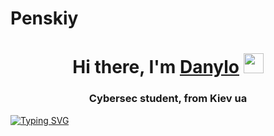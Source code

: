 # Penskiy
<h1 align="center">Hi there, I'm <a href="" target="_blank">Danylo</a> 
<img src="https://github.com/blackcater/blackcater/raw/main/images/Hi.gif" height="32"/></h1>
<h3 align="center">Cybersec student, from Kiev ua</h3>

[![Typing SVG](https://readme-typing-svg.herokuapp.com?color=%2336BCF7&lines=Cybersec+student)](https://git.io/typing-svg)



